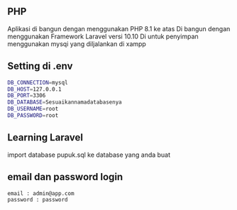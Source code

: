 ## PHP

Aplikasi di bangun dengan menggunakan PHP 8.1 ke atas
Di bangun dengan menggunakan Framework Laravel versi 10.10
Di untuk penyimpan menggunakan mysqi yang diljalankan di xampp

## Setting di .env
```bash
DB_CONNECTION=mysql
DB_HOST=127.0.0.1
DB_PORT=3306
DB_DATABASE=Sesuaikannamadatabasenya
DB_USERNAME=root
DB_PASSWORD=root
```
## Learning Laravel

import database pupuk.sql ke database yang anda buat


## email dan password login
```bash
email : admin@app.com
password : password
```

